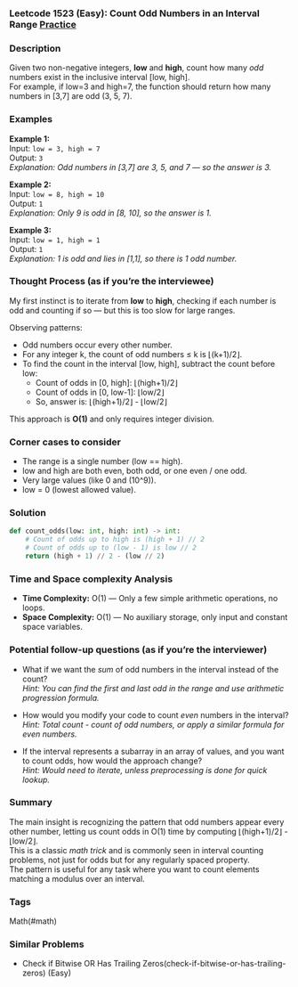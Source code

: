 ### Leetcode 1523 (Easy): Count Odd Numbers in an Interval Range [Practice](https://leetcode.com/problems/count-odd-numbers-in-an-interval-range)

### Description  
Given two non-negative integers, **low** and **high**, count how many *odd* numbers exist in the inclusive interval [low, high].  
For example, if low=3 and high=7, the function should return how many numbers in [3,7] are odd (3, 5, 7).

### Examples  

**Example 1:**  
Input: `low = 3, high = 7`  
Output: `3`  
*Explanation: Odd numbers in [3,7] are 3, 5, and 7 — so the answer is 3.*

**Example 2:**  
Input: `low = 8, high = 10`  
Output: `1`  
*Explanation: Only 9 is odd in [8, 10], so the answer is 1.*

**Example 3:**  
Input: `low = 1, high = 1`  
Output: `1`  
*Explanation: 1 is odd and lies in [1,1], so there is 1 odd number.*

### Thought Process (as if you’re the interviewee)  
My first instinct is to iterate from **low** to **high**, checking if each number is odd and counting if so — but this is too slow for large ranges.

Observing patterns:
- Odd numbers occur every other number.
- For any integer k, the count of odd numbers ≤ k is ⌊(k+1)/2⌋.
- To find the count in the interval [low, high], subtract the count before low:
  - Count of odds in [0, high]: ⌊(high+1)/2⌋
  - Count of odds in [0, low-1]: ⌊low/2⌋
  - So, answer is: ⌊(high+1)/2⌋ - ⌊low/2⌋

This approach is **O(1)** and only requires integer division.

### Corner cases to consider  
- The range is a single number (low == high).
- low and high are both even, both odd, or one even / one odd.
- Very large values (like 0 and \(10^9\)).
- low = 0 (lowest allowed value).

### Solution

```python
def count_odds(low: int, high: int) -> int:
    # Count of odds up to high is (high + 1) // 2
    # Count of odds up to (low - 1) is low // 2
    return (high + 1) // 2 - (low // 2)
```

### Time and Space complexity Analysis  

- **Time Complexity:** O(1) — Only a few simple arithmetic operations, no loops.
- **Space Complexity:** O(1) — No auxiliary storage, only input and constant space variables.

### Potential follow-up questions (as if you’re the interviewer)  

- What if we want the *sum* of odd numbers in the interval instead of the count?  
  *Hint: You can find the first and last odd in the range and use arithmetic progression formula.*

- How would you modify your code to count *even* numbers in the interval?  
  *Hint: Total count - count of odd numbers, or apply a similar formula for even numbers.*

- If the interval represents a subarray in an array of values, and you want to count odds, how would the approach change?  
  *Hint: Would need to iterate, unless preprocessing is done for quick lookup.*

### Summary
The main insight is recognizing the pattern that odd numbers appear every other number, letting us count odds in O(1) time by computing ⌊(high+1)/2⌋ - ⌊low/2⌋.  
This is a classic *math trick* and is commonly seen in interval counting problems, not just for odds but for any regularly spaced property.  
The pattern is useful for any task where you want to count elements matching a modulus over an interval.

### Tags
Math(#math)

### Similar Problems
- Check if Bitwise OR Has Trailing Zeros(check-if-bitwise-or-has-trailing-zeros) (Easy)